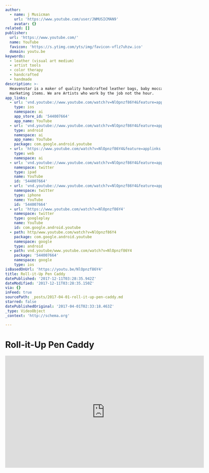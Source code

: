 ```yaml
---
author:
  - name: j Musicman
    url: 'https://www.youtube.com/user/JNMUSICMAN9'
    avatar: {}
related: []
publisher:
  url: 'https://www.youtube.com/'
  name: YouTube
  favicon: 'https://s.ytimg.com/yts/img/favicon-vflz7uhzw.ico'
  domain: youtu.be
keywords:
  - leather (visual art medium)
  - artist tools
  - color therapy
  - handcrafted
  - handmade
description: >-
  Heavenstar is a maker of quality handcrafted leather bags, baby moccasins and
  marketing items. We are Artists who work by the job not the hour.
app_links:
  - url: 'vnd.youtube://www.youtube.com/watch?v=NlOpnzf86Y4&feature=applinks'
    type: ios
    namespace: ai
    app_store_id: '544007664'
    app_name: YouTube
  - url: 'vnd.youtube://www.youtube.com/watch?v=NlOpnzf86Y4&feature=applinks'
    type: android
    namespace: ai
    app_name: YouTube
    package: com.google.android.youtube
  - url: 'https://www.youtube.com/watch?v=NlOpnzf86Y4&feature=applinks'
    type: web
    namespace: ai
  - url: 'vnd.youtube://www.youtube.com/watch?v=NlOpnzf86Y4&feature=applinks'
    namespace: twitter
    type: ipad
    name: YouTube
    id: '544007664'
  - url: 'vnd.youtube://www.youtube.com/watch?v=NlOpnzf86Y4&feature=applinks'
    namespace: twitter
    type: iphone
    name: YouTube
    id: '544007664'
  - url: 'https://www.youtube.com/watch?v=NlOpnzf86Y4'
    namespace: twitter
    type: googleplay
    name: YouTube
    id: com.google.android.youtube
  - path: http/www.youtube.com/watch?v=NlOpnzf86Y4
    package: com.google.android.youtube
    namespace: google
    type: android
  - path: vnd.youtube/www.youtube.com/watch?v=NlOpnzf86Y4
    package: '544007664'
    namespace: google
    type: ios
isBasedOnUrl: 'https://youtu.be/NlOpnzf86Y4'
title: Roll-it-Up Pen Caddy
datePublished: '2017-12-11T03:28:35.942Z'
dateModified: '2017-12-11T03:28:35.150Z'
via: {}
inFeed: true
sourcePath: _posts/2017-04-01-roll-it-up-pen-caddy.md
starred: false
datePublishedOriginal: '2017-04-01T02:33:18.463Z'
_type: VideoObject
_context: 'http://schema.org'

---
```

# Roll-it-Up Pen Caddy

<iframe src="https://cdn.embedly.com/widgets/media.html?src=https%3A%2F%2Fwww.youtube.com%2Fembed%2FNlOpnzf86Y4%3Ffeature%3Doembed&amp;url=http%3A%2F%2Fwww.youtube.com%2Fwatch%3Fv%3DNlOpnzf86Y4&amp;image=https%3A%2F%2Fi.ytimg.com%2Fvi%2FNlOpnzf86Y4%2Fhqdefault.jpg&amp;key=b7d04c9b404c499eba89ee7072e1c4f7&amp;type=text%2Fhtml&amp;schema=youtube" width="640" height="360" scrolling="no" frameborder="0" allowfullscreen="" style=""></iframe>